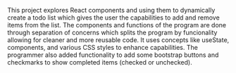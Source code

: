 This project explores React components and using them to dynamically create a todo list which gives the user the capabilities to add and remove items from the list. The components and functions of the program are done 
through separation of concerns which splits the program by funcionality allowing for cleaner and more reusable code. It uses concepts like useState, components, and various CSS styles to enhance capabilities. The programmer
also added functionality to add some bootstrap buttons and checkmarks to show completed items (checked or unchecked).
